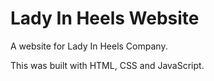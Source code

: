 # Lady In Heels Website

A website for Lady In Heels Company.

This was built with HTML, CSS and JavaScript. 
